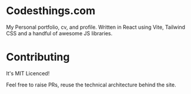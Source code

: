 # Codesthings.com

My Personal portfolio, cv, and profile. Written in React using Vite, Tailwind CSS and a handful of awesome JS libraries.

# Contributing

It's MIT Licenced!

Feel free to raise PRs, reuse the technical architecture behind the site.
